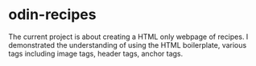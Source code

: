 # odin-recipes
The current project is about creating a HTML only webpage of recipes.
I demonstrated the understanding of using the HTML boilerplate, various
tags including image tags, header tags, anchor tags.

